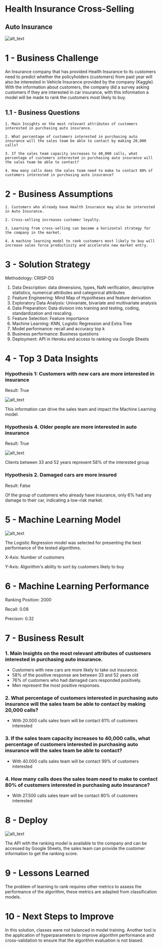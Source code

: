# Health Insurance Cross-Selling
## Auto Insurance

![alt_text](reports/figures/head.jpg) 

# 1 - Business Challenge
An Insurance company that has provided Health Insurance to its customers need to predict whether the policyholders (customers) from past year will also be interested in Vehicle Insurance provided by the company (Kaggle).
With the information about customers, the company did a survey asking customers if they are interested in car insurance, with this information a model will be made to rank the customers most likely to buy.

## 1.1 - Business Questions

	1. Main Insights on the most relevant attributes of customers interested in purchasing auto insurance.

	2. What percentage of customers interested in purchasing auto insurance will the sales team be able to contact by making 20,000 calls?

	3. If the sales team capacity increases to 40,000 calls, what percentage of customers interested in purchasing auto insurance will the sales team be able to contact?

	4. How many calls does the sales team need to make to contact 80% of customers interested in purchasing auto insurance?

# 2 - Business Assumptions

	1. Customers who already have Health Insurance may also be interested in Auto Insurance.
	
	2. Cross-selling increases customer loyalty.
	
	3. Learning from cross-selling can become a horizontal strategy for the company in the market.
	
	4. A machine learning model to rank customers most likely to buy will increase sales force productivity and accelerate new market entry.
	
# 3 - Solution Strategy

Methodology: CRISP-DS

1. Data Description: data dimensions, types, NaN verification, descriptive statistics, numerical attributes and categorical attributes
2. Feature Engineering: Mind Map of Hypotheses and feature derivation
3. Exploratory Data Analysis: Univariate, bivariate and multivariate analysis
4. Data Preparation: Data division into training and testing, coding, standardization and rescaling.
5. Feature Selection: Feature importance
6. Machine Learning: KNN, Logistic Regression and Extra Tree
7. Model performance: recall and accuracy top k 
8. Business performance: Business questions
9. Deployment: API in Heroku and access to ranking via Google Sheets

# 4 - Top 3 Data Insights

### Hypothesis 1: Customers with new cars are more interested in insurance

Result: True

![alt_text](reports/figures/car_age.png)

This information can drive the sales team and impact the Machine Learning model.
 
### Hypothesis 4. Older people are more interested in auto insurance

Result: True

![alt_text](reports/figures/age.png) 

Clients between 33 and 52 years represent 58% of the interested group

### Hypothesis 2. Damaged cars are more insured

Result: False

Of the group of customers who already have insurance, only 6% had any damage to their car, indicating a low-risk market.

# 5 - Machine Learning Model

![alt_text](reports/figures/gain_curve.png) 

The Logistic Regression model was selected for presenting the best performance of the tested algorithms.

X-Axis: Number of customers

Y-Axis: Algorithm's ability to sort by customers likely to buy

# 6 - Machine Learning Performance

Ranking Position: 2000 

Recall: 0.08 

Precison: 0.32

# 7 - Business Result

### 1. Main Insights on the most relevant attributes of customers interested in purchasing auto insurance.

- Customers with new cars are more likely to take out insurance.
- 58% of the positive response are between 33 and 52 years old
- 76% of customers who had damaged cars responded positively.
- Men represent the most positive responses.

### 2. What percentage of customers interested in purchasing auto insurance will the sales team be able to contact by making 20,000 calls?

- With 20.000 calls sales team will be contact 61% of customers interested

### 3. If the sales team capacity increases to 40,000 calls, what percentage of customers interested in purchasing auto insurance will the sales team be able to contact?

- With 40.000 calls sales team will be contact 99% of customers interested

### 4. How many calls does the sales team need to make to contact 80% of customers interested in purchasing auto insurance?

- With 27.500 calls sales team will be contact 80% of customers interested

# 8 - Deploy


![alt_text](reports/figures/sheets.gif) 

The API with the ranking model is available to the company and can be accessed by Google Sheets, the sales team can provide the customer information to get the ranking score.

# 9 - Lessons Learned

The problem of learning to rank requires other metrics to assess the performance of the algorithm, these metrics are adapted from classification models.

# 10 - Next Steps to Improve

In this solution, classes were not balanced in model training. Another tool is the application of hyperparameters to improve algorithm performance and cross-validation to ensure that the algorithm evaluation is not biased.
